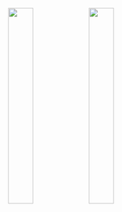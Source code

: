 <p align="center">
 <img src="https://user-images.githubusercontent.com/73955284/143896981-1b3c6c1a-edab-4b56-9301-bb37ebd307e1.png" width="32%"/>
  <img src="https://user-images.githubusercontent.com/73955284/143897168-d1e22cc4-1097-4cea-9753-9cd93bb4b97a.png" width="32%"/>
</p>
